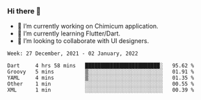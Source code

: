 ### Hi there 👋

<!--
**devcat37/devcat37** is a ✨ _special_ ✨ repository because its `README.md` (this file) appears on your GitHub profile.-->


- 🔭 I’m currently working on Chimicum application.
- 🌱 I’m currently learning Flutter/Dart.
- 👯 I’m looking to collaborate with UI designers.
<!-- - 🤔 I’m looking for help with ... -->

<!--START_SECTION:waka-->
```text
Week: 27 December, 2021 - 02 January, 2022

Dart     4 hrs 58 mins   ████████████████████████░   95.62 % 
Groovy   5 mins          ▒░░░░░░░░░░░░░░░░░░░░░░░░   01.91 % 
YAML     4 mins          ▒░░░░░░░░░░░░░░░░░░░░░░░░   01.35 % 
Other    1 min           ░░░░░░░░░░░░░░░░░░░░░░░░░   00.55 % 
XML      1 min           ░░░░░░░░░░░░░░░░░░░░░░░░░   00.39 % 
```
<!--END_SECTION:waka-->
